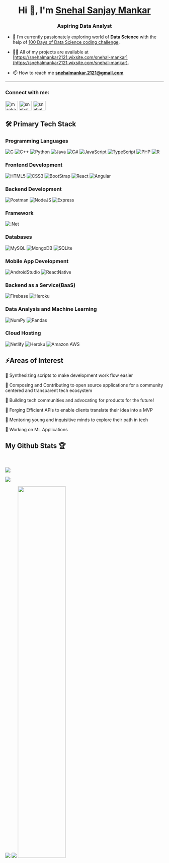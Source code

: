 <h1 align="center">Hi 👋, I'm <a href="https://snehalmankar2121.wixsite.com/snehal-mankar">Snehal Sanjay Mankar</a></h1>
<h3 align="center">Aspiring Data Analyst</h3>
  
- 🌱 I’m currently passionately exploring world of **Data Science** with the help of [100 Days of Data Science coding challenge](https://github.com/mankarsnehal/100-Days-of-Code-Data-Science).

- 👨‍💻 All of my projects are available at [https://snehalmankar2121.wixsite.com/snehal-mankar](https://snehalmankar2121.wixsite.com/snehal-mankar).

- 📫 How to reach me **snehalmankar.2121@gmail.com**

---

<h3 align="left">Connect with me:</h3>
<p align="left">
<a href="https://linkedin.com/in/mankar-snehal" target="blank"><img align="center" src="https://raw.githubusercontent.com/rahuldkjain/github-profile-readme-generator/master/src/images/icons/Social/linked-in-alt.svg" alt="mankar-snehal" height="30" width="40" /></a>
<a href="https://codesandbox.com/snehalmankar" target="blank"><img align="center" src="https://raw.githubusercontent.com/rahuldkjain/github-profile-readme-generator/master/src/images/icons/Social/codesandbox.svg" alt="snehalmankar" height="30" width="40" /></a>
<a href="https://www.leetcode.com/snehalmankar" target="blank"><img align="center" src="https://raw.githubusercontent.com/rahuldkjain/github-profile-readme-generator/master/src/images/icons/Social/leet-code.svg" alt="snehalmankar" height="30" width="40" /></a>
</p>


## 🛠 Primary Tech Stack 

### Programming Languages

![C](https://img.shields.io/badge/C-00599C?style=for-the-badge&logo=c&logoColor=white)
![C++](https://img.shields.io/badge/C%2B%2B-00599C?style=for-the-badge&logo=c%2B%2B&logoColor=white)
![Python](https://img.shields.io/badge/Python-FFD43B?style=for-the-badge&logo=python&logoColor=blue)
![Java](https://img.shields.io/badge/Java-ED8B00?style=for-the-badge&logo=openjdk&logoColor=white)
![C#](https://img.shields.io/badge/C%20Sharp-239120.svg?style=for-the-badge&logo=C-Sharp&logoColor=white)
![JavaScript](https://img.shields.io/badge/JavaScript-323330?style=for-the-badge&logo=javascript&logoColor=F7DF1E)
![TypeScript](https://img.shields.io/badge/TypeScript-3178C6.svg?style=for-the-badge&logo=TypeScript&logoColor=white)
![PHP](https://img.shields.io/badge/PHP-777BB4?style=for-the-badge&logo=php&logoColor=white)
![R](https://img.shields.io/badge/R-276DC3?style=for-the-badge&logo=r&logoColor=white)


### Frontend Development

![HTML5](https://img.shields.io/badge/HTML5-E34F26?style=for-the-badge&logo=html5&logoColor=white)
![CSS3](https://img.shields.io/badge/CSS3-1572B6?style=for-the-badge&logo=css3&logoColor=white)
![BootStrap](https://img.shields.io/badge/Bootstrap-7952B3.svg?style=for-the-badge&logo=Bootstrap&logoColor=white)
![React](https://img.shields.io/badge/React-20232A?style=for-the-badge&logo=react&logoColor=61DAFB)
![Angular](https://img.shields.io/badge/Angular-DD0031.svg?style=for-the-badge&logo=Angular&logoColor=white)

### Backend Development

![Postman](https://img.shields.io/badge/Postman-FF6C37?style=for-the-badge&logo=Postman&logoColor=white)
![NodeJS](https://img.shields.io/badge/Node.js-339933.svg?style=for-the-badge&logo=nodedotjs&logoColor=white)
![Express](https://img.shields.io/badge/Express-000000.svg?style=for-the-badge&logo=Express&logoColor=white)

### Framework

![.Net](https://img.shields.io/badge/.NET-512BD4.svg?style=for-the-badge&logo=dotnet&logoColor=white)

### Databases

![MySQL](https://img.shields.io/badge/MySQL-005C84?style=for-the-badge&logo=mysql&logoColor=white)
![MongoDB](https://img.shields.io/badge/MongoDB-4EA94B?style=for-the-badge&logo=mongodb&logoColor=white)
![SQLite](https://img.shields.io/badge/SQLite-003B57.svg?style=for-the-badge&logo=SQLite&logoColor=white)


### Mobile App Development

![AndroidStudio](https://img.shields.io/badge/Android%20Studio-3DDC84.svg?style=for-the-badge&logo=Android-Studio&logoColor=white)
![ReactNative](https://img.shields.io/badge/Create%20React%20App-09D3AC.svg?style=for-the-badge&logo=Create-React-App&logoColor=white)

### Backend as a Service(BaaS)

![Firebase](https://img.shields.io/badge/Firebase-FFCA28.svg?style=for-the-badge&logo=Firebase&logoColor=black)
![Heroku](https://img.shields.io/badge/Heroku-430098?style=for-the-badge&logo=heroku&logoColor=white)

### Data Analysis and Machine Learning

![NumPy](https://img.shields.io/badge/Numpy-777BB4?style=for-the-badge&logo=numpy&logoColor=white)
![Pandas](https://img.shields.io/badge/Pandas-2C2D72?style=for-the-badge&logo=pandas&logoColor=white)


### Cloud Hosting

![Netlify](https://img.shields.io/badge/Netlify-00C7B7?style=for-the-badge&logo=netlify&logoColor=white)
![Heroku](https://img.shields.io/badge/Heroku-430098?style=for-the-badge&logo=heroku&logoColor=white)
![Amazon AWS](https://img.shields.io/badge/Amazon%20AWS-232F3E.svg?style=for-the-badge&logo=Amazon-AWS&logoColor=white)


## ⚡Areas of Interest


🌟 Synthesizing scripts to make development work flow easier

🌟 Composing and Contributing to open source applications for a community centered and transparent tech ecosystem

🌟 Building tech communities and advocating for products for the future!

🌟 Forging Efficient APIs to enable clients translate their idea into a MVP

🌟 Mentoring young and inquisitive minds to explore their path in tech

🌟 Working on ML Applications


## My Github Stats 🏆

<br/>

<div class = "container">  

[![](https://github-profile-summary-cards.vercel.app/api/cards/profile-details?username=mankarsnehal&theme=dark)](https://github.com/mankarsnehal)

  
<!--- <img style="height = auto; width: auto;" class="img" src="https://github-readme-stats.vercel.app/api?username=mankarsnehal&show_icons=true&theme=dracula&hide_border=true&hide_rank=true" /> --->

![](https://github-readme-stats.vercel.app/api?username=mankarsnehal&theme=dark&hide_border=false&include_all_commits=false&count_private=false)<br/>

 
<img style="height = auto; width: auto;" class="img" src="https://streak-stats.demolab.com?user=mankarsnehal&theme=dracula&hide_border=true" />
 
<img style="height = auto; width: auto;" class="img" src="https://github-readme-stats.vercel.app/api/top-langs/?username=mankarsnehal&layout=donut&theme=dracula&hide_border=true" />

<img style="height = 80%; width: 55%;" class="img" src="https://leetcode-stats-six.vercel.app/api?username=snehalmankar&theme=dark" />
</div>
</div>

<!---
<p align="center"> 
  <img src="https://komarev.com/ghpvc/?username=mankarsnehal" />
<br/>
 <br/>
 </p>
 --->
